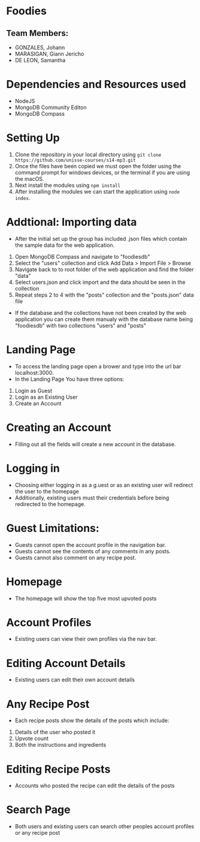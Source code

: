 # Foodies
## Team Members:
* GONZALES, Johann
* MARASIGAN, Giann Jericho
* DE LEON, Samantha

# Dependencies and Resources used
* NodeJS
* MongoDB Community Editon
* MongoDB Compass

# Setting Up
1. Clone the repository in your local directory using `git clone https://github.com/unisse-courses/s14-mp3.git`
2. Once the files have been copied we must open the folder using the command prompt for windows devices, or the terminal if you are using the macOS.
3. Next install the modules using `npm install`
4. After installing the modules we can start the application using `node index`.

# Addtional: Importing data 
* After the initial set up the group has included .json files which contain the sample data for the web application.
1. Open MongoDB Compass and navigate to "foodiesdb"
2. Select the "users" collection and click Add Data > Import File > Browse
3. Navigate back to to root folder of the web application and find the folder "data"
4. Select users.json and click import and the data should be seen in the collection
5. Repeat steps 2 to 4 with the "posts" collection and the "posts.json" data file
* If the database and the collections have not been created by the web application you can create them manualy with the database name being "foodiesdb" with two collections "users" and "posts"

# Landing Page
* To access the landing page open a brower and type into the url bar localhost:3000.
* In the Landing Page You have three options:
1. Login as Guest
2. Login as an Existing User
3. Create an Account

# Creating an Account
* Filling out all the fields will create a new account in the database.

# Logging in
* Choosing either logging in as a g.uest or as an existing user will redirect the user to the homepage
* Additionally, existing users must their credentials before being redirected to the homepage.

# Guest Limitations:
* Guests cannot open the account profile in the navigation bar.
* Guests cannot see the contents of any comments in any posts.
* Guests cannot also comment on any recipe post.

# Homepage
* The homepage will show the top five most upvoted posts

# Account Profiles
* Existing users can view their own profiles via the nav bar.

# Editing Account Details
* Existing users can edit their own account details

# Any Recipe Post
* Each recipe posts show the details of the posts which include:
1. Details of the user who posted it
2. Upvote count
3. Both the instructions and ingredients

# Editing Recipe Posts
* Accounts who posted the recipe can edit the details of the posts

# Search Page
* Both users and existing users can search other peoples account profiles or any recipe post